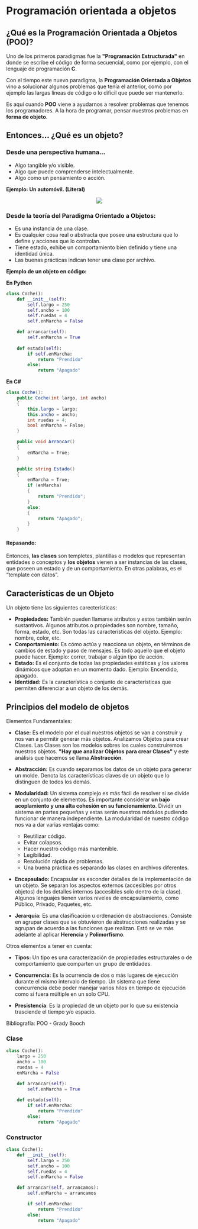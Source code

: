 # Programación orientada a objetos #

## ¿Qué es la Programación Orientada a Objetos (POO)? ##
Uno de los primeros paradigmas fue la **"Programación Estructurada"** en donde se escribe el código de forma secuencial, como por ejemplo, con el lenguaje de programación **C**.

Con el tiempo este nuevo paradigma, la **Programación Orientada a Objetos** vino a solucionar algunos problemas que tenía el anterior, como por ejemplo las largas líneas de código o lo dificil que puede ser mantenerlo.

Es aquí cuando **POO** viene a ayudarnos a resolver problemas que tenemos los programadores. A la hora de programar, pensar nuestros problemas en **forma de objeto**. 

## Entonces... ¿Qué es un objeto? ##
### Desde una perspectiva humana... ###
- Algo tangible y/o visible.
- Algo que puede comprenderse intelectualmente.
- Algo como un pensamiento o acción.

**Ejemplo: Un automóvil. (Literal)**
<p align="center"> 
    <img src="https://static.wikia.nocookie.net/lossimpson/images/2/28/THomer2.jpg/revision/latest/scale-to-width-down/309?cb=20090330180213&path-prefix=es">
</p>

### Desde la teoría del Paradigma Orientado a Objetos: ###

- Es una instancia de una clase.
- Es cualquier cosa real o abstracta que posee una estructura  que lo define y acciones que lo controlan.
- Tiene estado, exhibe un comportamiento bien definido y tiene una identidad única.
- Las buenas prácticas indican tener una clase por archivo.

**Ejemplo de un objeto en código:**

**En Python**
```python
class Coche():
    def __init__(self):
        self.largo = 250
        self.ancho = 100
        self.ruedas = 4
        self.enMarcha = False

    def arrancar(self):        
        self.enMarcha = True
    
    def estado(self):
        if self.enMarcha:
            return "Prendido"
        else:
            return "Apagado"
```
**En C#**
```csharp
class Coche():
    public Coche(int largo, int ancho)
    {
        this.largo = largo;
        this.ancho = ancho;
        int ruedas = 4;
        bool enMarcha = False;
    }

    public void Arrancar()
    {
        enMarcha = True;
    }

    public string Estado()
    {
        enMarcha = True;
        if (enMarcha)
        {
            return "Prendido";
        }
        else:
        {
            return "Apagado";
        }
    }
```
#### Repasando: ####
Entonces, **las clases** son templetes, plantillas o modelos que representan entidades o conceptos y **los objetos** vienen a ser instancias de las clases, que poseen un estado y de un comportamiento. En otras palabras, es el “template con datos”.

## Características de un Objeto ##
Un objeto tiene las siguientes carecterísticas:

- **Propiedades:** También pueden llamarse atributos y estos también serán sustantivos. Algunos atributos o propiedades son nombre, tamaño, forma, estado, etc. Son todas las características del objeto. Ejemplo: nombre, color, etc. 
- **Comportamiento:** Es cómo actúa y reacciona un objeto, en términos de cambios de estado y paso de mensajes. Es todo aquello que el objeto  puede hacer. Ejemplo: correr, trabajar o algún tipo de acción.
- **Estado:** Es el conjunto de todas las  propiedades estáticas y los  valores dinámicos que adoptan en un momento dado. Ejemplo: Encendido, apagado.
- **Identidad:** Es la característica o conjunto de características que permiten diferenciar a un  objeto de los demás.

## Principios del modelo de objetos ##

Elementos Fundamentales:

- **Clase:** Es el modelo por el cual nuestros objetos se van a construir y nos van a permitir generar más objetos. Analizamos Objetos para crear Clases. Las Clases son los modelos sobres los cuales construiremos nuestros objetos. **"Hay que analizar Objetos para crear Clases"** y este análisis que hacemos se llama **Abstracción**.
- **Abstracción:** Es cuando separamos los datos de un objeto para generar un molde. Denota las características claves de un objeto que lo distinguen de todos los demás.
- **Modularidad:** Un sistema complejo es más fácil de resolver si se divide en un conjunto de elementos. Es importante considerar **un bajo acoplamiento y una alta cohesión en su funcionamiento**. Dividir un sistema en partes pequeñas y estas serán nuestros módulos pudiendo funcionar de manera independiente. La modularidad de nuestro código nos va a dar varias ventajas como:

    - Reutilizar código.
    - Evitar colapsos.
    - Hacer nuestro código más mantenible.
    - Legibilidad.
    - Resolución rápida de problemas.
    - Una buena práctica es separando las clases en archivos diferentes.

- **Encapsulado:** Encapsular es esconder detalles de la implementación de un objeto. Se separan los aspectos externos (accesibles por otros objetos) de los detalles internos (accesibles solo dentro de la clase). Algunos lenguajes tienen varios niveles de encapsulamiento, como Público, Privado, Paquetes, etc.
  
- **Jerarquía:** Es una clasificación u ordenación de abstracciones. Consiste en agrupar clases que se obtuvieron de abstracciones realizadas y se agrupan de acuerdo a las funciones que realizan. Estó se ve más adelante al aplicar **Herencia** y **Polimorfismo**.

Otros elementos a tener en cuenta:

- **Tipos:** Un tipo es una caracterización de propiedades estructurales o de comportamiento que comparten un grupo de entidades.

- **Concurrencia:** Es la ocurrencia de dos o más lugares de ejecución durante el mismo intervalo de tiempo. Un sistema que tiene concurrencia debe poder manejar varios hilos en tiempo de ejecución como si fuera múltiple en un solo CPU.

- **Presistencia**: Es la propiedad de un objeto por lo que su existencia trasciende el tiempo y/o espacio.

Bibliografía: POO - Grady Booch

### Clase ###
```python
class Coche():
    largo = 250
    ancho = 100
    ruedas = 4
    enMarcha = False

    def arrancar(self):        
        self.enMarcha = True
    
    def estado(self):
        if self.enMarcha:
            return "Prendido"
        else:
            return "Apagado"
```
### Constructor ###

```python
class Coche():
    def __init__(self):
        self.largo = 250
        self.ancho = 100
        self.ruedas = 4
        self.enMarcha = False

    def arrancar(self, arrancamos):        
        self.enMarcha = arrancamos

        if self.enMarcha:
            return "Prendido"
        else:
            return "Apagado"
```
